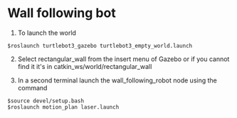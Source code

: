 # Wall following bot

1. To launch the world
```
$roslaunch turtlebot3_gazebo turtlebot3_empty_world.launch 

```
2. Select rectangular_wall from the insert menu of Gazebo or if you cannot find it it's in catkin_ws/world/rectangular_wall

3. In a second terminal launch the wall_following_robot node using the command

```
$source devel/setup.bash
$roslaunch motion_plan laser.launch

```
